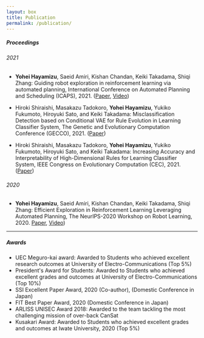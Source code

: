 ```yaml
---
layout: box
title: Publication
permalink: /publication/
---
```


<!-- ##### Publications -->

<!-- ------- -->

##### Proceedings
###### 2021
* **Yohei Hayamizu**, Saeid Amiri, Kishan Chandan, Keiki Takadama, Shiqi Zhang: Guiding robot exploration in reinforcement learning via automated planning, International Conference on Automated Planning and Scheduling (ICAPS), 2021. ([Paper](https://ojs.aaai.org/index.php/ICAPS/article/view/16011), [Video](https://youtu.be/ZMP3p4ayhXM))

* Hiroki Shiraishi, Masakazu Tadokoro, **Yohei Hayamizu**, Yukiko Fukumoto, Hiroyuki Sato, and Keiki Takadama: Misclassification Detection based on Conditional VAE for Rule Evolution in Learning Classifier System, The Genetic and Evolutionary Computation Conference (GECCO), 2021. ([Paper](https://dl.acm.org/doi/10.1145/3449726.3459508))

* Hiroki Shiraishi, Masakazu Tadokoro, **Yohei Hayamizu**, Yukiko Fukumoto, Hiroyuki Sato, and Keiki Takadama: Increasing Accuracy and Interpretability of High-Dimensional Rules for Learning Classifier System, IEEE Congress on Evolutionary Computation (CEC), 2021. ([Paper](https://ieeexplore.ieee.org/abstract/document/9504733))

###### 2020
* **Yohei Hayamizu**, Saeid Amiri, Kishan Chandan, Keiki Takadama, Shiqi Zhang: Efficient Exploration in Reinforcement Learning Leveraging Automated Planning, The NeurIPS-2020 Workshop on Robot Learning, 2020. [Paper](http://www.robot-learning.ml/2020/files/C8.pdf), [Video](https://www.dropbox.com/s/btu1ghi10e4mhov/NeurIPSWS2020\_GDQ.mp4?dl=0))
  
  
<!-- ----- -->

<!-- ##### Presentations -->

-----

##### Awards

* UEC Meguro-kai award: Awarded to Students who achieved excellent research outcomes at University of Electro-Communications (Top 5%)
* President's Award for Students: Awarded to Students who achieved excellent grades and outcomes at University of Electro-Communications (Top 10%)
* SSI Excellent Paper Award, 2020 (Co-author), (Domestic Conference in Japan)
* FIT Best Paper Award, 2020 (Domestic Conference in Japan)
* ARLISS UNISEC Award 2018: Awarded to the team tackling the most challenging mission of over-back CanSat
* Kusakari Award: Awarded to Students who achieved excellent grades and outcomes at Iwate University, 2020 (Top 5%)


